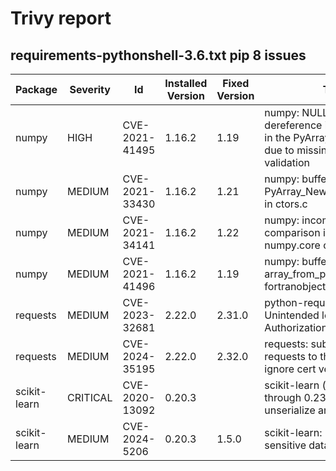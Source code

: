 # Trivy report

## requirements-pythonshell-3.6.txt pip  8 issues


| Package |  Severity | Id | Installed Version  | Fixed Version | Title |
|---------|-----------|----|--------------------|---------------|--------|
| numpy | HIGH | CVE-2021-41495 | 1.16.2 | 1.19  | numpy: NULL pointer dereference in numpy.sort in in the PyArray_DescrNew() due to missing return-value validation |
| numpy | MEDIUM | CVE-2021-33430 | 1.16.2 | 1.21  | numpy: buffer overflow in the PyArray_NewFromDescr_int() in ctors.c |
| numpy | MEDIUM | CVE-2021-34141 | 1.16.2 | 1.22  | numpy: incomplete string comparison in the numpy.core component |
| numpy | MEDIUM | CVE-2021-41496 | 1.16.2 | 1.19  | numpy: buffer overflow in the array_from_pyobj() in fortranobject.c |
| requests | MEDIUM | CVE-2023-32681 | 2.22.0 | 2.31.0  | python-requests: Unintended leak of Proxy-Authorization header |
| requests | MEDIUM | CVE-2024-35195 | 2.22.0 | 2.32.0  | requests: subsequent requests to the same host ignore cert verification |
| scikit-learn | CRITICAL | CVE-2020-13092 | 0.20.3 |   | scikit-learn (aka sklearn) through 0.23.0 can unserialize and execute  ... |
| scikit-learn | MEDIUM | CVE-2024-5206 | 0.20.3 | 1.5.0  | scikit-learn: Possible sensitive data leak |
